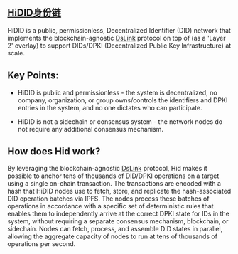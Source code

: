 ## [HiDID身份链](http://www.dslink.net/)

HiDID is a public, permissionless, Decentralized Identifier (DID) network that implements the blockchain-agnostic [DsLink](https://github.com/ecslew/dslink)  protocol on top of  (as a 'Layer 2' overlay) to support DIDs/DPKI (Decentralized Public Key Infrastructure) at scale.

## Key Points:

- HiDID is public and permissionless - the system is decentralized, no company, organization, or group owns/controls the identifiers and DPKI entries in the system, and no one dictates who can participate.

- HiDID is not a sidechain or consensus system - the network nodes do not require any additional consensus mechanism.

## How does Hid work?

By leveraging the blockchain-agnostic [DsLink](https://github.com/ecslew/dslink) protocol, Hid makes it possible to anchor tens of thousands of DID/DPKI operations on a target using a single on-chain transaction. The transactions are encoded with a hash that HiDID nodes use to fetch, store, and replicate the hash-associated DID operation batches via IPFS. The nodes process these batches of operations in accordance with a specific set of deterministic rules that enables them to independently arrive at the correct DPKI state for IDs in the system, without requiring a separate consensus mechanism, blockchain, or sidechain. Nodes can fetch, process, and assemble DID states in parallel, allowing the aggregate capacity of nodes to run at tens of thousands of operations per second.

